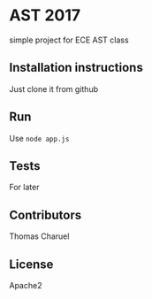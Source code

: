 # AST 2017

simple project for ECE AST class

## Installation instructions 

Just clone it from github

## Run 

Use `node app.js`

## Tests 

For later 

## Contributors

Thomas Charuel

## License 

Apache2